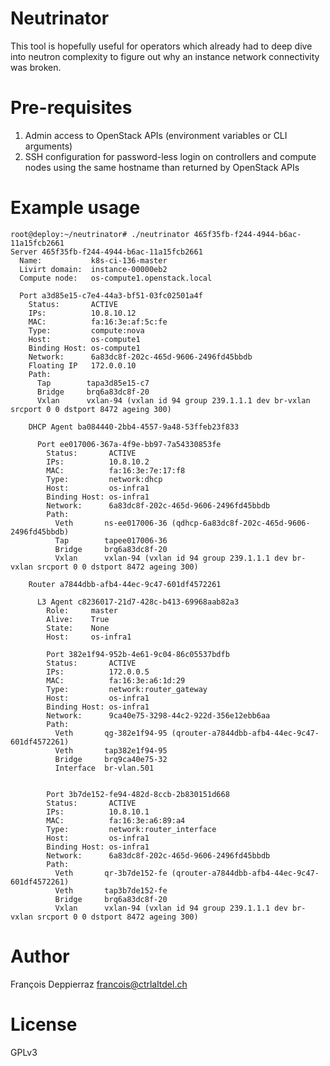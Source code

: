 # Neutrinator

This tool is hopefully useful for operators which already had to deep
dive into neutron complexity to figure out why an instance network
connectivity was broken.

# Pre-requisites

1. Admin access to OpenStack APIs (environment variables or CLI arguments)
2. SSH configuration for password-less login on controllers and compute nodes using the same hostname than returned by OpenStack APIs

# Example usage

```console
root@deploy:~/neutrinator# ./neutrinator 465f35fb-f244-4944-b6ac-11a15fcb2661
Server 465f35fb-f244-4944-b6ac-11a15fcb2661
  Name:           k8s-ci-136-master
  Livirt domain:  instance-00000eb2
  Compute node:   os-compute1.openstack.local
    
  Port a3d85e15-c7e4-44a3-bf51-03fc02501a4f
    Status:       ACTIVE
    IPs:          10.8.10.12
    MAC:          fa:16:3e:af:5c:fe
    Type:         compute:nova
    Host:         os-compute1
    Binding Host: os-compute1
    Network:      6a83dc8f-202c-465d-9606-2496fd45bbdb
    Floating IP   172.0.0.10
    Path:
      Tap        tapa3d85e15-c7 
      Bridge     brq6a83dc8f-20 
      Vxlan      vxlan-94 (vxlan id 94 group 239.1.1.1 dev br-vxlan srcport 0 0 dstport 8472 ageing 300)
  
    DHCP Agent ba084440-2bb4-4557-9a48-53ffeb23f833

      Port ee017006-367a-4f9e-bb97-7a54330853fe
        Status:       ACTIVE
        IPs:          10.8.10.2
        MAC:          fa:16:3e:7e:17:f8
        Type:         network:dhcp
        Host:         os-infra1
        Binding Host: os-infra1
        Network:      6a83dc8f-202c-465d-9606-2496fd45bbdb
        Path:
          Veth       ns-ee017006-36 (qdhcp-6a83dc8f-202c-465d-9606-2496fd45bbdb)
          Tap        tapee017006-36 
          Bridge     brq6a83dc8f-20 
          Vxlan      vxlan-94 (vxlan id 94 group 239.1.1.1 dev br-vxlan srcport 0 0 dstport 8472 ageing 300)
      
    Router a7844dbb-afb4-44ec-9c47-601df4572261

      L3 Agent c8236017-21d7-428c-b413-69968aab82a3
        Role:     master
        Alive:    True
        State:    None
        Host:     os-infra1
        
        Port 382e1f94-952b-4e61-9c04-86c05537bdfb
        Status:       ACTIVE
        IPs:          172.0.0.5
        MAC:          fa:16:3e:a6:1d:29
        Type:         network:router_gateway
        Host:         os-infra1
        Binding Host: os-infra1
        Network:      9ca40e75-3298-44c2-922d-356e12ebb6aa
        Path:
          Veth       qg-382e1f94-95 (qrouter-a7844dbb-afb4-44ec-9c47-601df4572261)
          Veth       tap382e1f94-95 
          Bridge     brq9ca40e75-32 
          Interface  br-vlan.501 
      
          
        Port 3b7de152-fe94-482d-8ccb-2b830151d668
        Status:       ACTIVE
        IPs:          10.8.10.1
        MAC:          fa:16:3e:a6:89:a4
        Type:         network:router_interface
        Host:         os-infra1
        Binding Host: os-infra1
        Network:      6a83dc8f-202c-465d-9606-2496fd45bbdb
        Path:
          Veth       qr-3b7de152-fe (qrouter-a7844dbb-afb4-44ec-9c47-601df4572261)
          Veth       tap3b7de152-fe 
          Bridge     brq6a83dc8f-20 
          Vxlan      vxlan-94 (vxlan id 94 group 239.1.1.1 dev br-vxlan srcport 0 0 dstport 8472 ageing 300)
```

# Author

François Deppierraz <francois@ctrlaltdel.ch>

# License

GPLv3
